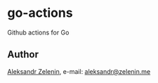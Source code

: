 # go-actions

Github actions for Go

## Author

[Aleksandr Zelenin](https://github.com/zelenin/), e-mail: [aleksandr@zelenin.me](mailto:aleksandr@zelenin.me)

